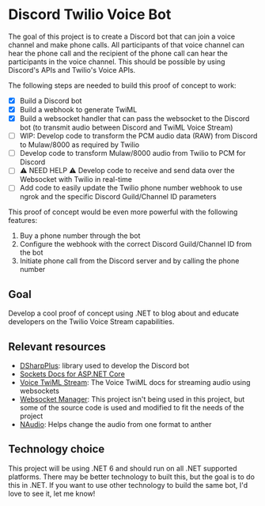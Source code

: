 # Discord Twilio Voice Bot

The goal of this project is to create a Discord bot that can join a voice channel and make phone calls.
All participants of that voice channel can hear the phone call and the recipient of the phone call can hear the participants in the voice channel.
This should be possible by using Discord's APIs and Twilio's Voice APIs.

The following steps are needed to build this proof of concept to work:   
- [x] Build a Discord bot
- [x] Build a webhook to generate TwiML
- [x] Build a websocket handler that can pass the websocket to the Discord bot (to transmit audio between Discord and TwiML Voice Stream)
- [ ] WIP: Develop code to transform the PCM audio data (RAW) from Discord to Mulaw/8000 as required by Twilio
- [ ] Develop code to transform Mulaw/8000 audio from Twilio to PCM for Discord
- [ ] ⚠️ NEED HELP ⚠️ Develop code to receive and send data over the Websocket with Twilio in real-time
- [ ] Add code to easily update the Twilio phone number webhook to use ngrok and the specific Discord Guild/Channel ID parameters

This proof of concept would be even more powerful with the following features:
1. Buy a phone number through the bot
2. Configure the webhook with the correct Discord Guild/Channel ID from the bot
3. Initiate phone call from the Discord server and by calling the phone number

## Goal
Develop a cool proof of concept using .NET to blog about and educate developers on the Twilio Voice Stream capabilities.

## Relevant resources
- [DSharpPlus](https://github.com/DSharpPlus/DSharpPlus): library used to develop the Discord bot
- [Sockets Docs for ASP.NET Core](https://docs.microsoft.com/en-us/aspnet/core/fundamentals/websockets?view=aspnetcore-6.0)
- [Voice TwiML Stream](https://www.twilio.com/docs/voice/twiml/stream): The Voice TwiML docs for streaming audio using websockets
- [Websocket Manager](https://github.com/radu-matei/websocket-manager): This project isn't being used in this project, but some of the source code is used and modified to fit the needs of the project
- [NAudio](https://github.com/naudio/NAudio): Helps change the audio from one format to anther

## Technology choice
This project will be using .NET 6 and should run on all .NET supported platforms.
There may be better technology to built this, but the goal is to do this in .NET.
If you want to use other technology to build the same bot, I'd love to see it, let me know!
